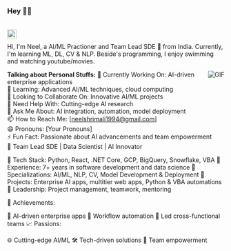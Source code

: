 ### Hey 👋🏽

<br/>

<a href="https://www.linkedin.com/in/neel-shrimali-ba532a193/">
  <img align="left" alt="Vasanth P LinkedIn" width="22px" src="https://cdn.jsdelivr.net/npm/simple-icons@v3/icons/linkedin.svg" />
</a>
<!-- <a href="https://www.instagram.com/vasanth_engineer_4949/">
  <img align="left" alt="My Instagram" width="22px" src="https://cdn.jsdelivr.net/npm/simple-icons@v3/icons/instagram.svg" />
</a> -->

<br />

Hi, I'm Neel, a AI/ML Practioner and Team Lead SDE 🚀 from India. Currently, I'm learning ML, DL, CV & NLP. Beside's programming, I enjoy swimming and watching youtube/movies.

<img align="right" alt="GIF" src="https://media.giphy.com/media/836HiJc7pgzy8iNXCn/giphy.gif" />
  
**Talking about Personal Stuffs:**
🔭 Currently Working On: AI-driven enterprise applications<br />
🌱 Learning: Advanced AI/ML techniques, cloud computing<br />
👯 Looking to Collaborate On: Innovative AI/ML projects<br />
🤔 Need Help With: Cutting-edge AI research<br />
💬 Ask Me About: AI integration, automation, model deployment<br />
📫 How to Reach Me: [neelshrimali1994@gmail.com]<br />
😄 Pronouns: [Your Pronouns]<br />
⚡ Fun Fact: Passionate about AI advancements and team empowerment<br />
🚀 Team Lead SDE | Data Scientist | AI Innovator<br />

🔹 Tech Stack: Python, React, .NET Core, GCP, BigQuery, Snowflake, VBA
🔹 Experience: 7+ years in software development and data science
🔹 Specializations: AI/ML, NLP, CV, Model Development & Deployment
🔹 Projects: Enterprise AI apps, multitier web apps, Python & VBA automations
🔹 Leadership: Project management, teamwork, mentoring

🌟 Achievements:

🚀 AI-driven enterprise apps
🤖 Workflow automation
👥 Led cross-functional teams
📈 Passions:

🌐 Cutting-edge AI/ML
🛠️ Tech-driven solutions
🌱 Team empowerment
